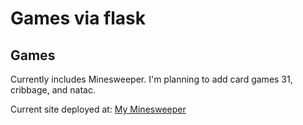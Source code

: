 # Games via flask

## Games

Currently includes Minesweeper. I'm planning to add card games 31, cribbage, and natac.

Current site deployed at: [My Minesweeper](https://frankobjank.pythonanywhere.com/)

